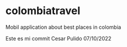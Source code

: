 # colombiatravel
Mobil application about best places in colombia


Este es mi commit Cesar Pulido 07/10/2022